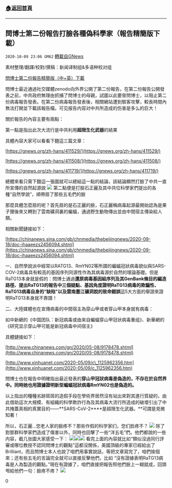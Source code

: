 ###  [:house:返回首頁](https://github.com/ourhimalayas/txt)
---

## 閆博士第二份報告打臉各種偽科學家（報告精簡版下載）
`2020-10-09 23:06 GM62` [轉載自GNews](https://gnews.org/zh-hant/414153/)

素材整理/翻譯/校對/撰稿：新闻译制组&多语种校对组

[閆博士第二份報告精簡版（中+英）](https://s3.amazonaws.com/gnews-media-offload/wp-content/uploads/2020/10/09223602/The_2nd_Yan_Report.brief_.en_.cn_.pdf)[下載](https://s3.amazonaws.com/gnews-media-offload/wp-content/uploads/2020/10/09223602/The_2nd_Yan_Report.brief_.en_.cn_.pdf)

閆博士最近通過社交媒體zenodo向外界公開了第二份報告，在第二份報告公開發表之前，中共政府無理由抓捕了閆博士的母親，試圖以此要脅閆博士，以阻止第二份病毒報告發表。在第二份病毒報告發表後，相關網站遭到駭客攻擊，較長時間內無法打開並下載該報告檔。可见报告内容对中共所造成的伤害是多么的巨大！

關於報告的內容主要有兩點：

第一點是指出此次大流行是中共利用**超限生化武器**的結果

具體內容大家可以看看下麵這三篇文章：

[https://gnews.org/zh-hans/411529/](https://gnews.org/zh-hans/411529/)

[https://gnews.org/zh-hans/411508/](https://gnews.org/zh-hans/411508/)

[https://gnews.org/zh-hans/411719/](https://gnews.org/zh-hans/411719/)

總體來看只需下麵這一張圖就可以總結這一點的結論，該結論顯然打臉了中共一直所宣傳的自然起源說
![]()![](https://s3.amazonaws.com/gnews-media-offload/wp-content/uploads/2020/10/09224648/%E7%94%BB%E5%83%8F1-5.png)
第二點便是打臉石正麗及其中共位科學家們提出的各種“自然學說”，順帶扇了那些五毛們的臉

那麼具體怎麼扇的呢？首先扇的是石正麗的臉，石正麗稱病毒起源最開始認為是果子狸後來又轉到了雲南礦洞裏的蝙蝠，通過野生動物傳出並由中間宿主傳染給人類。

相關新聞鏈接如下：

[https://chinanews.sina.com/gb/chnmedia/thebeijingnews/2020-09-18/doc-ihaaeezs2456094.shtml](https://chinanews.sina.com/gb/chnmedia/thebeijingnews/2020-09-18/doc-ihaaeezs2456094.shtml)

一、自然學說派中經常以RATG13、RmYN02等所謂的蝙蝠冠狀病毒貌似與SARS-COV-2病毒具有較高的基因序列同源性作為其病毒源於自然的理論基礎。但是RaTG13本身就是假的：閆博士通過**還原病毒基因組序列及其GenBank條目的編造路徑、提出RaTG13的報告中三個疑點、基因角度證明RaTG13病毒的欺騙性、RaTG13病毒自身的“缺陷”以及雲南墨江礦洞說的致命錯誤**這5大方面的舉證來證明RaTG13本身就不靠譜！

二、大陸媒體也在宣傳病毒的中間宿主為穿山甲或者穿山甲本身就有病毒：

如中新網的《中国团队：新冠病毒或由来自蝙蝠穿山甲冠状病毒重组》、新華網的《研究显示穿山甲可能是新冠病毒中间宿主》

具體鏈接如下：

[http://www.chinanews.com/gn/2020/05-08/9178478.shtml](http://www.chinanews.com/gn/2020/05-08/9178478.shtml)

[http://www.xinhuanet.com/2020-05/09/c\_1125962356.htm](http://www.xinhuanet.com/2020-05/09/c_1125962356.htm)

閆博士也在報告中明確指出最近發表的**穿山甲冠狀病毒是偽造的，不存在於自然界中。**同時她也用證據證明**新型蝙蝠冠狀病毒****RmYN02****也是偽造的。**

以上指出的種種劣跡斑斑的造假手段在學術界居然沒有站出來對其進行質疑的，由此借助這次大規模、有組織的科學欺詐行為及其病毒大流行所造成的破壞引出了中共掩蓋真相的真實目的——**SARS-CoV-2****是超限生化武器。**可謂是見微知著！

所以，石正麗…您老人家的臉疼不？那些作假的科学家们，您们脸疼不？
![]()![](https://s3.amazonaws.com/gnews-media-offload/wp-content/uploads/2020/10/09224836/DaLian01.png)
除了對那群科學家們造成了傷害以外，同時也回擊了一些“洋五毛”們。他們都說的一些内容，截几张圖大家感受一下：
![]()![](https://s3.amazonaws.com/gnews-media-offload/wp-content/uploads/2020/10/09225529/%E7%94%BB%E5%83%8F2-2.jpg)![]()![](https://s3.amazonaws.com/gnews-media-offload/wp-content/uploads/2020/10/09225529/%E7%94%BB%E5%83%8F2-2.jpg)![]()![](https://s3.amazonaws.com/gnews-media-offload/wp-content/uploads/2020/10/09225716/%E7%94%BB%E5%83%8F4.jpg)
看完上面的內容就比如“類似沒過同行評審或哪位教授不認同閆博士的觀點”這都沒關係，美國頂級的專家已經給出了Brilliant，而且閆博士本人也說了咱們用事實說話，等把文章寫完了，咱們挨個來；还有些五毛的言論完全就可以直接反擊他們，比如 “沒有證據表明RaTG13病毒是人為製造的觀點。”現在有證據了，咱們直接把報告照他們臉上一糊就成，回頭甩給他們一句：臉疼不疼？
![]()![](https://s3.amazonaws.com/gnews-media-offload/wp-content/uploads/2020/10/09225808/%E7%94%BB%E5%83%8F5-2.png)


0
